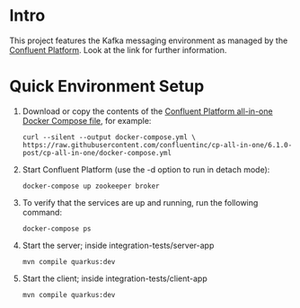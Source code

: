 Intro
=====

This project features the Kafka messaging environment as managed by the [Confluent Platform](https://docs.confluent.io/platform/current/quickstart/ce-docker-quickstart.html). Look at the link for further information.

Quick Environment Setup
=======================

1) Download or copy the contents of the [Confluent Platform all-in-one Docker Compose file](https://raw.githubusercontent.com/confluentinc/cp-all-in-one/6.1.0-post/cp-all-in-one/docker-compose.yml), for example:
   
   `curl --silent --output docker-compose.yml \
   https://raw.githubusercontent.com/confluentinc/cp-all-in-one/6.1.0-post/cp-all-in-one/docker-compose.yml`

2) Start Confluent Platform (use the -d option to run in detach mode):
   
   `docker-compose up zookeeper broker`
   
3) To verify that the services are up and running, run the following command:
   
    `docker-compose ps`

4) Start the server; inside integration-tests/server-app

    `mvn compile quarkus:dev`

5) Start the client; inside integration-tests/client-app

   `mvn compile quarkus:dev`